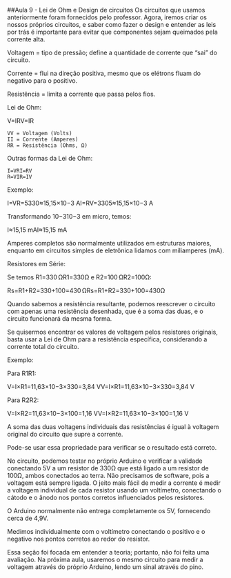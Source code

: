 ##Aula 9 - Lei de Ohm e Design de circuitos
Os circuitos que usamos anteriormente foram fornecidos pelo professor. Agora, iremos criar os nossos próprios circuitos, e saber como fazer o design e entender as leis por trás é importante para evitar que componentes sejam queimados pela corrente alta.

Voltagem = tipo de pressão; define a quantidade de corrente que “sai” do circuito.

Corrente = flui na direção positiva, mesmo que os elétrons fluam do negativo para o positivo.

Resistência = limita a corrente que passa pelos fios.

Lei de Ohm:

V=IRV=IR

    VV = Voltagem (Volts)
    II = Corrente (Amperes)
    RR = Resistência (Ohms, Ω)

Outras formas da Lei de Ohm:

    I=VRI=RV​
    R=VIR=IV​

Exemplo:

I=VR=5330≈15,15×10−3 AI=RV​=3305​≈15,15×10−3 A

Transformando 10−310−3 em micro, temos:

I≈15,15 mAI≈15,15 mA

Amperes completos são normalmente utilizados em estruturas maiores, enquanto em circuitos simples de eletrônica lidamos com miliamperes (mA).

Resistores em Série:

Se temos R1=330 ΩR1=330Ω e R2=100 ΩR2=100Ω:

Rs=R1+R2=330+100=430 ΩRs​=R1+R2=330+100=430Ω

Quando sabemos a resistência resultante, podemos reescrever o circuito com apenas uma resistência desenhada, que é a soma das duas, e o circuito funcionará da mesma forma.

Se quisermos encontrar os valores de voltagem pelos resistores originais, basta usar a Lei de Ohm para a resistência específica, considerando a corrente total do circuito.

Exemplo:

Para R1R1:

V=I×R1=11,63×10−3×330=3,84 VV=I×R1=11,63×10−3×330=3,84 V

Para R2R2:

V=I×R2=11,63×10−3×100=1,16 VV=I×R2=11,63×10−3×100=1,16 V

A soma das duas voltagens individuais das resistências é igual à voltagem original do circuito que supre a corrente.

Pode-se usar essa propriedade para verificar se o resultado está correto.

No circuito, podemos testar no próprio Arduino e verificar a validade conectando 5V a um resistor de 330Ω que está ligado a um resistor de 100Ω, ambos conectados ao terra. Não precisamos de software, pois a voltagem está sempre ligada. O jeito mais fácil de medir a corrente é medir a voltagem individual de cada resistor usando um voltímetro, conectando o cátodo e o ânodo nos pontos corretos influenciados pelos resistores.

O Arduino normalmente não entrega completamente os 5V, fornecendo cerca de 4,9V.

Medimos individualmente com o voltímetro conectando o positivo e o negativo nos pontos corretos ao redor do resistor.

Essa seção foi focada em entender a teoria; portanto, não foi feita uma avaliação. Na próxima aula, usaremos o mesmo circuito para medir a voltagem através do próprio Arduino, lendo um sinal através do pino.